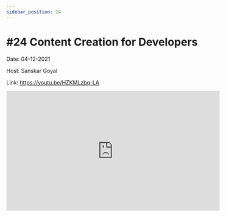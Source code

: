 ```yaml
---
sidebar_position: 24
---
```


# #24 Content Creation for Developers

Date: 04-12-2021

Host: Sanskar Goyal

Link: https://youtu.be/HZKMLzbq-LA

<iframe width="560" height="315" src="https://www.youtube.com/embed/HZKMLzbq-LA" title="YouTube video player" frameborder="0" allow="accelerometer; autoplay; clipboard-write; encrypted-media; gyroscope; picture-in-picture; web-share" allowfullscreen></iframe>

